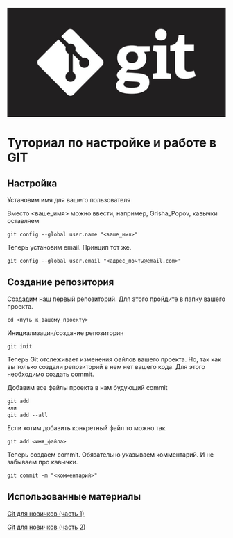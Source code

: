 ![git](image1.jpeg)

# Туториал по настройке и работе в GIT

## Настройка

Установим имя для вашего пользователя

Вместо <ваше_имя> можно ввести, например, Grisha_Popov, 
кавычки оставляем

```
git config --global user.name "<ваше_имя>"
```
Теперь установим email. Принцип тот же.

```
git config --global user.email "<адрес_почты@email.com>"
```

## Создание репозитория

Создадим наш первый репозиторий. Для этого пройдите в папку вашего проекта.

```
cd <путь_к_вашему_проекту>
```
Инициализация/создание репозитория

~~~
git init
~~~

Теперь Git отслеживает изменения файлов вашего проекта. Но, так как вы только создали репозиторий в нем нет вашего кода. Для этого необходимо создать commit.

Добавим все файлы проекта в нам будующий commit

~~~
git add
или
git add --all
~~~

Если хотим добавить конкретный файл то можно так

~~~
git add <имя_файла> 
~~~

Теперь создаем commit. Обязательно указываем комментарий.
И не забываем про кавычки.

~~~
git commit -m "<комментарий>"
~~~

## Использованные материалы 

[Git для новичков (часть 1)](https://habr.com/ru/post/541258/)

[Git для новичков (часть 2)](https://habr.com/ru/post/542616/)
